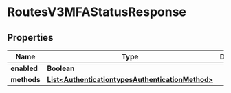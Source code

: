 

# RoutesV3MFAStatusResponse


## Properties

| Name | Type | Description | Notes |
|------------ | ------------- | ------------- | -------------|
|**enabled** | **Boolean** |  |  [optional] |
|**methods** | [**List&lt;AuthenticationtypesAuthenticationMethod&gt;**](AuthenticationtypesAuthenticationMethod.md) |  |  [optional] |



